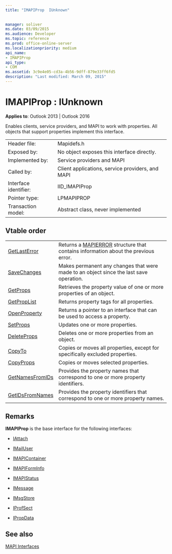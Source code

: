 ```yaml
---
title: "IMAPIProp  IUnknown"
 
 
manager: soliver
ms.date: 03/09/2015
ms.audience: Developer
ms.topic: reference
ms.prod: office-online-server
ms.localizationpriority: medium
api_name:
- IMAPIProp
api_type:
- COM
ms.assetid: 3c9e4e05-cd3a-4b56-9dff-879e33ff6fd5
description: "Last modified: March 09, 2015"
---
```


# IMAPIProp : IUnknown

  
  
**Applies to**: Outlook 2013 | Outlook 2016 
  
Enables clients, service providers, and MAPI to work with properties. All objects that support properties implement this interface.
  
|||
|:-----|:-----|
|Header file:  <br/> |Mapidefs.h  <br/> |
|Exposed by:  <br/> |No object exposes this interface directly.  <br/> |
|Implemented by:  <br/> |Service providers and MAPI  <br/> |
|Called by:  <br/> |Client applications, service providers, and MAPI  <br/> |
|Interface identifier:  <br/> |IID_IMAPIProp  <br/> |
|Pointer type:  <br/> |LPMAPIPROP  <br/> |
|Transaction model:  <br/> |Abstract class, never implemented  <br/> |
   
## Vtable order

|||
|:-----|:-----|
|[GetLastError](imapiprop-getlasterror.md) <br/> |Returns a [MAPIERROR](mapierror.md) structure that contains information about the previous error.  <br/> |
|[SaveChanges](imapiprop-savechanges.md) <br/> |Makes permanent any changes that were made to an object since the last save operation.  <br/> |
|[GetProps](imapiprop-getprops.md) <br/> |Retrieves the property value of one or more properties of an object.  <br/> |
|[GetPropList](imapiprop-getproplist.md) <br/> |Returns property tags for all properties.  <br/> |
|[OpenProperty](imapiprop-openproperty.md) <br/> |Returns a pointer to an interface that can be used to access a property.  <br/> |
|[SetProps](imapiprop-setprops.md) <br/> |Updates one or more properties.  <br/> |
|[DeleteProps](imapiprop-deleteprops.md) <br/> |Deletes one or more properties from an object.  <br/> |
|[CopyTo](imapiprop-copyto.md) <br/> |Copies or moves all properties, except for specifically excluded properties.  <br/> |
|[CopyProps](imapiprop-copyprops.md) <br/> |Copies or moves selected properties.  <br/> |
|[GetNamesFromIDs](imapiprop-getnamesfromids.md) <br/> |Provides the property names that correspond to one or more property identifiers.  <br/> |
|[GetIDsFromNames](imapiprop-getidsfromnames.md) <br/> |Provides the property identifiers that correspond to one or more property names.  <br/> |
   
## Remarks

 **IMAPIProp** is the base interface for the following interfaces: 
  
- [IAttach](iattachimapiprop.md)
    
- [IMailUser](imailuserimapiprop.md)
    
- [IMAPIContainer](imapicontainerimapiprop.md)
    
- [IMAPIFormInfo](imapiforminfoimapiprop.md)
    
- [IMAPIStatus](imapistatusimapiprop.md)
    
- [IMessage](imessageimapiprop.md)
    
- [IMsgStore](imsgstoreimapiprop.md)
    
- [IProfSect](iprofsectimapiprop.md)
    
- [IPropData](ipropdataimapiprop.md)
    
## See also



[MAPI Interfaces](mapi-interfaces.md)


